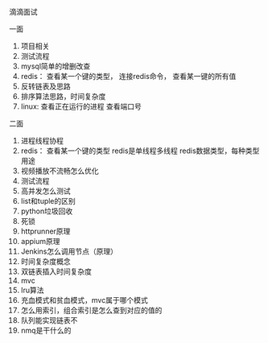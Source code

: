 滴滴面试

一面

1. 项目相关
2. 测试流程
3. mysql简单的增删改查
4. redis：
	查看某一个键的类型，
	连接redis命令，
	查看某一键的所有值
5. 反转链表及思路
6. 排序算法思路，时间复杂度
7. linux:
	查看正在运行的进程
	查看端口号

二面

1. 进程线程协程
2. redis：
	查看某一个键的类型
	redis是单线程多线程
	redis数据类型，每种类型用途
3. 视频播放不流畅怎么优化
4. 测试流程
5. 高并发怎么测试
6. list和tuple的区别
7. python垃圾回收
8. 死锁
9. httprunner原理
10. appium原理
11. Jenkins怎么调用节点（原理）
12. 时间复杂度概念
13. 双链表插入时间复杂度
14. mvc
15. lru算法
16. 充血模式和贫血模式，mvc属于哪个模式
17. 怎么用索引，组合索引是怎么查到对应的值的
18. 队列能实现链表不
19. nmq是干什么的
